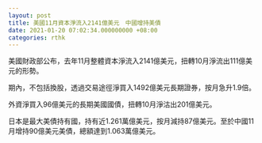 ```yaml
---
layout: post
title: 美國11月資本淨流入2141億美元　中國增持美債
date: 2021-01-20 07:02:34.000000000 +08:00
categories: rthk
---
```


美國財政部公布，去年11月整體資本淨流入2141億美元，扭轉10月淨流出111億美元的形勢。

期內，不包括換股，透過交易途徑淨買入1492億美元長期證券，按月急升1.9倍。

外資淨買入96億美元的長期美國國債，扭轉10月淨沽出201億美元。

日本是最大美債持有國，持有近1.261萬億美元，按月減持87億美元。至於中國11月增持90億美元美債，總額達到1.063萬億美元。

